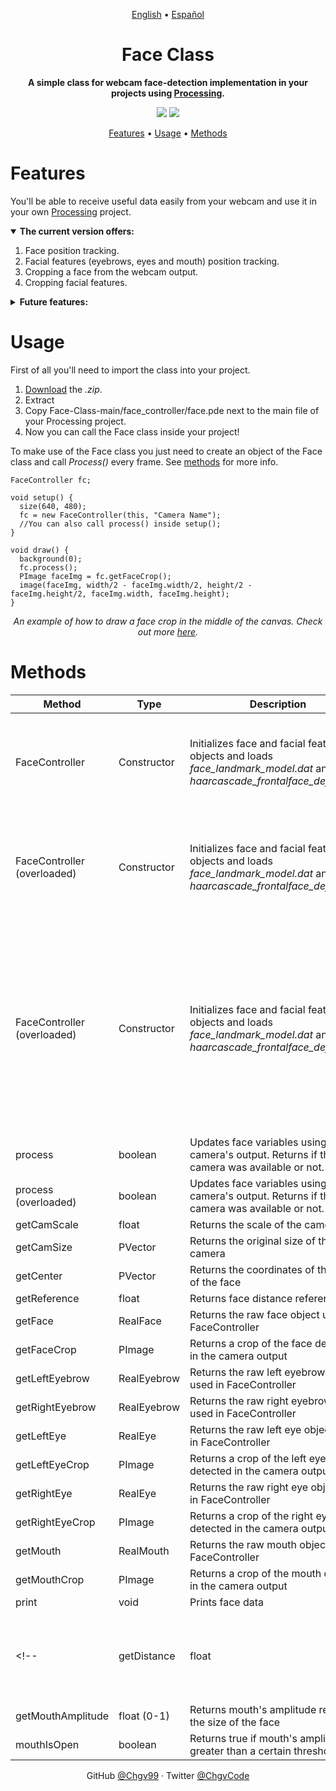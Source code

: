 <p align="center">
  <a href="https://github.com/Chgv99/Face-Class/blob/main/README.md">English</a> • <a href="https://github.com/Chgv99/Face-Class/blob/main/README(es).md">Español</a>
</p>

<h1 align="center">
 Face Class
</h1>
<!--<h1 style="display: none">
  EY
</h1>-->
<p align="center">
 <b>A simple class for webcam face-detection implementation in your projects using <a href="https://processing.org/">Processing</a>.</b>
</p>
<p align="center">
 <img src="https://img.shields.io/badge/Project-WIP-orange"> <img src="https://img.shields.io/badge/Documentation-Outdated-orange">
</p>
<p align="center">
 <a href="https://github.com/Chgv99/Face-Class/blob/main/README.md#features">Features</a> • <a href="https://github.com/Chgv99/Face-Class/blob/main/README.md#usage">Usage</a> • <a href="https://github.com/Chgv99/Face-Class/blob/main/README.md#methods">Methods</a>
</p>

<!--<p align="center">
 This is a project 
</p>-->

<!--<h1>Index</h1>
<details>
 <summary>Expand</summary>
 
 1. Description
 2. Usage
    * With some
    * Sub bullets
</details>-->

<!--<p align="center">
  <img width="460" height="300" src="https://github.com/Chgv99/Pong/blob/main/preview.gif">
</p>-->

# Features

You'll be able to receive useful data easily from your webcam and use it in your own [Processing](https://processing.org/) project.

<details open>
  <summary><b>The current version offers:</b></summary>

1. Face position tracking.
2. Facial features (eyebrows, eyes and mouth) position tracking.
3. Cropping a face from the webcam output.
4. Cropping facial features.
  
</details>

<details>
<summary><b>Future features:</b></summary>

1. Get a measurement of eyes and mouth amplitude.
2. Get a measurement of eyebrows height
3. Much more...
  
</details>

# Usage

First of all you'll need to import the class into your project.

1. [Download](https://github.com/Chgv99/Face-Class/archive/refs/heads/main.zip) the *.zip*.
2. Extract
3. Copy Face-Class-main/face_controller/face.pde next to the main file of your Processing project.
4. Now you can call the Face class inside your project!

To make use of the Face class you just need to create an object of the Face class and call *Process()* every frame. See [methods](https://github.com/Chgv99/Face-Class/blob/main/README.md#methods) for more info.


```processing
FaceController fc;

void setup() {
  size(640, 480);
  fc = new FaceController(this, "Camera Name");
  //You can also call process() inside setup();
}

void draw() {  
  background(0);
  fc.process();
  PImage faceImg = fc.getFaceCrop();
  image(faceImg, width/2 - faceImg.width/2, height/2 - faceImg.height/2, faceImg.width, faceImg.height);
}
```
<p align="center">
 <i>An example of how to draw a face crop in the middle of the canvas. Check out more <a href="https://github.com/Chgv99/Face-Class/tree/main/Examples">here</a>.</i>
</p>


# Methods

| Method | Type        | Description                                              | Parameters           |
| ------ | ----------- | -------------------------------------------------------- | -------------------- |
| FaceController   | Constructor | Initializes face and facial features objects and loads *face_landmark_model.dat* and *haarcascade_frontalface_default.xml* | <ul><li>PApplet parent (normally *this*)</li><li>String camera</li></ul> |
| FaceController (overloaded)  | Constructor | Initializes face and facial features objects and loads *face_landmark_model.dat* and *haarcascade_frontalface_default.xml* | <ul><li>PApplet parent (normally *this*)</li><li>String camera</li><li>float size</li></ul> |
| FaceController (overloaded)   | Constructor | Initializes face and facial features objects and loads *face_landmark_model.dat* and *haarcascade_frontalface_default.xml* | <ul><li>PApplet parent (normally *this*)</li><li>String camera</li><li>float size</li><li>float upperOffset</li><li>float lowerOffset</li><li>float leftOffset</li><li>float rightOffset</li></ul> |
| process | boolean | Updates face variables using camera's output. Returns if the camera was available or not. |
| process (overloaded) | boolean | Updates face variables using camera's output. Returns if the camera was available or not. | boolean debug |
| getCamScale | float | Returns the scale of the camera |
| getCamSize | PVector | Returns the original size of the camera |
| getCenter | PVector | Returns the coordinates of the center of the face |
| getReference | float | Returns face distance reference |
| getFace | RealFace | Returns the raw face object used in FaceController |
| getFaceCrop | PImage | Returns a crop of the face detected in the camera output |
| getLeftEyebrow | RealEyebrow | Returns the raw left eyebrow object used in FaceController |
| getRightEyebrow | RealEyebrow | Returns the raw right eyebrow object used in FaceController |
| getLeftEye | RealEye | Returns the raw left eye object used in FaceController |
| getLeftEyeCrop | PImage | Returns a crop of the left eye detected in the camera output |
| getRightEye | RealEye | Returns the raw right eye object used in FaceController |
| getRightEyeCrop | PImage | Returns a crop of the right eye detected in the camera output |
| getMouth | RealMouth | Returns the raw mouth object used in FaceController |
| getMouthCrop | PImage | Returns a crop of the mouth detected in the camera output |
| print | void | Prints face data |
<!--| getDistance | float | Returns an approximate distance between the camera and the face of the user |
| getMouthAmplitude | float (0-1) | Returns mouth's amplitude relative to the size of the face |
| mouthIsOpen | boolean | Returns true if mouth's amplitude is greater than a certain threshold |-->



<p align="center">
 GitHub <a href="https://github.com/Chgv99">@Chgv99</a> · Twitter <a href="https://twitter.com/ChgvCode">@ChgvCode</a>
</p>
